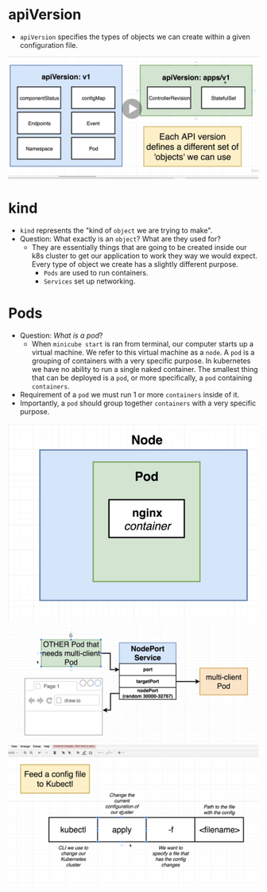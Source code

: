 # apiVersion

- `apiVersion` specifies the types of objects we can create within a given configuration file.

<img src="./assets/Screen%20Shot%202021-10-20%20at%201.53.15%20PM.png">

# kind

- `kind` represents the "kind of `object` we are trying to make".
- Question: What exactly is an `object`? What are they used for?
  - They are essentially things that are going to be created inside our k8s cluster to get our application to work they way we would expect. Every type of object we create has a slightly different purpose.
    - `Pods` are used to run containers.
    - `Services` set up networking.

# Pods

- Question: _What is a pod_?
  - When `minicube start` is ran from terminal, our computer starts up a virtual machine. We refer to this virtual machine as a `node`. A `pod` is a grouping of containers with a very specific purpose. In kubernetes we have no ability to run a single naked container. The smallest thing that can be deployed is a `pod`, or more specifically, a `pod` containing `containers`.
- Requirement of a `pod` we must run 1 or more `containers` inside of it.
- Importantly, a `pod` should group together `containers` with a very specific purpose.

<img src="./assets/Screen%20Shot%202021-10-20%20at%201.56.31%20PM.png">
<img src="./assets/Screen%20Shot%202021-10-20%20at%202.33.10%20PM.png">
<img src="./assets/Screen%20Shot%202021-10-20%20at%202.41.58%20PM.png">

